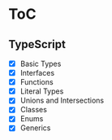 # ToC

## TypeScript

- [x] Basic Types
- [x] Interfaces
- [x] Functions
- [x] Literal Types
- [x] Unions and Intersections
- [x] Classes
- [x] Enums
- [x] Generics
